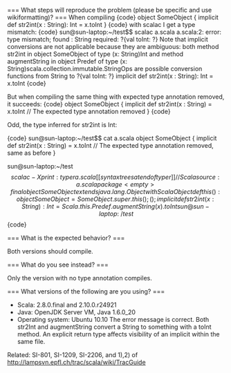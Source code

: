 === What steps will reproduce the problem (please be specific and use wikiformatting)? ===
When compiling
{code}
object SomeObject {
  implicit def str2int(x : String): Int = x.toInt
}
{code}
with scalac I get a type mismatch:
{code}
sun@sun-laptop:~/test$$ scalac a.scala
a.scala:2: error: type mismatch;
 found   : String
 required: ?{val toInt: ?}
Note that implicit conversions are not applicable because they are ambiguous:
 both method str2int in object SomeObject of type (x: String)Int
 and method augmentString in object Predef of type (x: String)scala.collection.immutable.StringOps
 are possible conversion functions from String to ?{val toInt: ?}
  implicit def str2int(x : String): Int = x.toInt
{code} 

But when compiling the same thing with expected type annotation removed, it succeeds:
{code}
object SomeObject {
  implicit def str2int(x : String) = x.toInt // The expected type annotation removed
}
{code}

Odd, the type inferred for str2int is Int:

{code}
sun@sun-laptop:~/test$$ cat a.scala 
object SomeObject {
  implicit def str2int(x : String) = x.toInt // The expected type annotation removed, same as before
}

sun@sun-laptop:~/test$$ scalac -Xprint:typer a.scala
[[syntax trees at end of typer]]// Scala source: a.scala
package <empty> {
  final object SomeObject extends java.lang.Object with ScalaObject {
    def this(): object SomeObject = {
      SomeObject.super.this();
      ()
    };
    implicit def str2int(x: String): Int = Scala.this.Predef.augmentString(x).toInt
  }
}
sun@sun-laptop:~/test$$ 
{code}

=== What is the expected behavior? ===

Both versions should compile.


=== What do you see instead? ===

Only the version with no type annotation compiles.

=== What versions of the following are you using? ===
  - Scala: 2.8.0.final and 2.10.0.r24921
  - Java: OpenJDK Server VM, Java 1.6.0_20
  - Operating system: Ubuntu 10.10
The error message is correct.  Both str2Int and augmentString convert a String to something with a toInt method.  An explicit return type affects visibility of an implicit within the same file.

Related: SI-801, SI-1209, SI-2206, and 1),2) of http://lampsvn.epfl.ch/trac/scala/wiki/TracGuide
